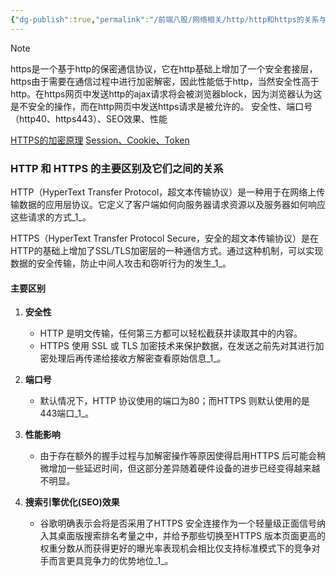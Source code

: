 ```yaml
---
{"dg-publish":true,"permalink":"/前端八股/网络相关/http/http和https的关系与区别/","created":"2025-05-25T13:24:32.141+08:00","updated":"2025-06-14T23:37:58.972+08:00"}
---
```


> [!NOTE]
> https是一个基于http的保密通信协议，它在http基础上增加了一个安全套接层，https由于需要在通信过程中进行加密解密，因此性能低于http，当然安全性高于http。在https网页中发送http的ajax请求将会被浏览器block，因为浏览器认为这是不安全的操作，而在http网页中发送https请求是被允许的。
> 安全性、端口号（http40、https443）、SEO效果、性能

[HTTPS的加密原理](HTTPS的加密原理.md)
[Session、Cookie、Token](Session、Cookie、Token.md)
### HTTP 和 HTTPS 的主要区别及它们之间的关系

HTTP（HyperText Transfer Protocol，超文本传输协议）是一种用于在网络上传输数据的应用层协议。它定义了客户端如何向服务器请求资源以及服务器如何响应这些请求的方式_1_。

HTTPS（HyperText Transfer Protocol Secure，安全的超文本传输协议）是在HTTP的基础上增加了SSL/TLS加密层的一种通信方式。通过这种机制，可以实现数据的安全传输，防止中间人攻击和窃听行为的发生_1_。

#### 主要区别

1. **安全性**
    
    - HTTP 是明文传输，任何第三方都可以轻松截获并读取其中的内容。
    - HTTPS 使用 SSL 或 TLS 加密技术来保护数据，在发送之前先对其进行加密处理后再传递给接收方解密查看原始信息_1_。
2. **端口号**
    
    - 默认情况下，HTTP 协议使用的端口为80；而HTTPS 则默认使用的是443端口_1_。
3. **性能影响**
    
    - 由于存在额外的握手过程与加解密操作等原因使得启用HTTPS 后可能会稍微增加一些延迟时间，但这部分差异随着硬件设备的进步已经变得越来越不明显。
4. **搜索引擎优化(SEO)效果**
    
    - 谷歌明确表示会将是否采用了HTTPS 安全连接作为一个轻量级正面信号纳入其桌面版搜索排名考量之中，并给予那些切换至HTTPS 版本页面更高的权重分数从而获得更好的曝光率表现机会相比仅支持标准模式下的竞争对手而言更具竞争力的优势地位_1_。
